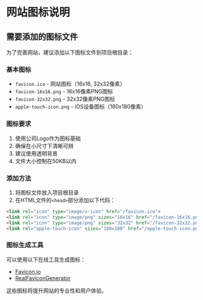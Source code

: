 # 网站图标说明

## 需要添加的图标文件

为了完善网站，建议添加以下图标文件到项目根目录：

### 基本图标
- `favicon.ico` - 网站图标（16x16, 32x32像素）
- `favicon-16x16.png` - 16x16像素PNG图标
- `favicon-32x32.png` - 32x32像素PNG图标
- `apple-touch-icon.png` - iOS设备图标（180x180像素）

### 图标要求
1. 使用公司Logo作为图标基础
2. 确保在小尺寸下清晰可辨
3. 建议使用透明背景
4. 文件大小控制在50KB以内

### 添加方法
1. 将图标文件放入项目根目录
2. 在HTML文件的`<head>`部分添加以下代码：

```html
<link rel="icon" type="image/x-icon" href="/favicon.ico">
<link rel="icon" type="image/png" sizes="16x16" href="/favicon-16x16.png">
<link rel="icon" type="image/png" sizes="32x32" href="/favicon-32x32.png">
<link rel="apple-touch-icon" sizes="180x180" href="/apple-touch-icon.png">
```

### 图标生成工具
可以使用以下在线工具生成图标：
- [Favicon.io](https://favicon.io/)
- [RealFaviconGenerator](https://realfavicongenerator.net/)

这些图标将提升网站的专业性和用户体验。 